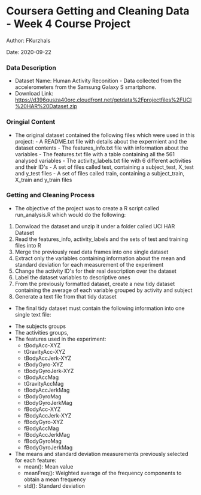# Coursera Getting and Cleaning Data - Week 4 Course Project

Author: FKurzhals

Date: 2020-09-22

### Data Description

- Dataset Name: Human Activity Reconition - Data collected from the accelerometers from the Samsung Galaxy S smartphone.
- Download Link: https://d396qusza40orc.cloudfront.net/getdata%2Fprojectfiles%2FUCI%20HAR%20Dataset.zip

### Oringial Content

* The original dataset contained the following files which were used in this project:
        - A README.txt file with details about the expermient and the dataset contents
        - The features_info.txt file with information about the variables
        - The features.txt file with a table containing all the 561 analysed variables
        - The activity_labels.txt file with 6 different activities and their ID's
        - A set of files called test, containing a subject_test, X_test and y_test files
        - A set of files called train, containing a subject_train, X_train and y_train files

### Getting and Cleaning Process

* The objective of the project was to create a R script called run_analysis.R which would do the following:
 1. Donwload the dataset and unzip it under a folder called UCI HAR Dataset
 2. Read the features_info, activity_labels and the sets of test and training files into R
 3. Merge the previously read data frames into one single dataset
 4. Extract only the variables containing information about the mean and standard deviation for each measurement of the experiment
 5. Change the activity ID's for their real description over the dataset
 6. Label the dataset variables to descriptive ones
 7. From the previously formatted dataset, create a new tidy dataset containing the average of each variable grouped by activity and subject
 8. Generate a text file from that tidy dataset

* The final tidy dataset must contain the following information into one single text file:
 + The subjects groups
 + The activities groups,
 + The features used in the experiment:
    - tBodyAcc-XYZ
    - tGravityAcc-XYZ
    - tBodyAccJerk-XYZ
    - tBodyGyro-XYZ
    - tBodyGyroJerk-XYZ
    - tBodyAccMag
    - tGravityAccMag
    - tBodyAccJerkMag
    - tBodyGyroMag
    - tBodyGyroJerkMag
    - fBodyAcc-XYZ
    - fBodyAccJerk-XYZ
    - fBodyGyro-XYZ
    - fBodyAccMag
    - fBodyAccJerkMag
    - fBodyGyroMag
    - fBodyGyroJerkMag
+ The means and standard deviation measurements previously selected for each feature:
    - mean(): Mean value
    - meanFreq(): Weighted average of the frequency components to obtain a mean frequency
    - std(): Standard deviation
